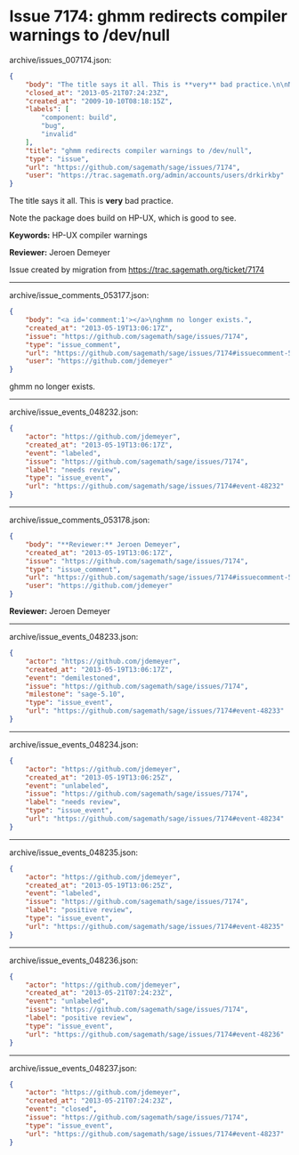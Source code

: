 # Issue 7174: ghmm redirects compiler warnings to /dev/null

archive/issues_007174.json:
```json
{
    "body": "The title says it all. This is **very** bad practice.\n\nNote the package does build on HP-UX, which is good to see. \n\n**Keywords:** HP-UX compiler warnings\n\n**Reviewer:** Jeroen Demeyer\n\nIssue created by migration from https://trac.sagemath.org/ticket/7174\n\n",
    "closed_at": "2013-05-21T07:24:23Z",
    "created_at": "2009-10-10T08:18:15Z",
    "labels": [
        "component: build",
        "bug",
        "invalid"
    ],
    "title": "ghmm redirects compiler warnings to /dev/null",
    "type": "issue",
    "url": "https://github.com/sagemath/sage/issues/7174",
    "user": "https://trac.sagemath.org/admin/accounts/users/drkirkby"
}
```
The title says it all. This is **very** bad practice.

Note the package does build on HP-UX, which is good to see. 

**Keywords:** HP-UX compiler warnings

**Reviewer:** Jeroen Demeyer

Issue created by migration from https://trac.sagemath.org/ticket/7174





---

archive/issue_comments_053177.json:
```json
{
    "body": "<a id='comment:1'></a>\nghmm no longer exists.",
    "created_at": "2013-05-19T13:06:17Z",
    "issue": "https://github.com/sagemath/sage/issues/7174",
    "type": "issue_comment",
    "url": "https://github.com/sagemath/sage/issues/7174#issuecomment-53177",
    "user": "https://github.com/jdemeyer"
}
```

<a id='comment:1'></a>
ghmm no longer exists.



---

archive/issue_events_048232.json:
```json
{
    "actor": "https://github.com/jdemeyer",
    "created_at": "2013-05-19T13:06:17Z",
    "event": "labeled",
    "issue": "https://github.com/sagemath/sage/issues/7174",
    "label": "needs review",
    "type": "issue_event",
    "url": "https://github.com/sagemath/sage/issues/7174#event-48232"
}
```



---

archive/issue_comments_053178.json:
```json
{
    "body": "**Reviewer:** Jeroen Demeyer",
    "created_at": "2013-05-19T13:06:17Z",
    "issue": "https://github.com/sagemath/sage/issues/7174",
    "type": "issue_comment",
    "url": "https://github.com/sagemath/sage/issues/7174#issuecomment-53178",
    "user": "https://github.com/jdemeyer"
}
```

**Reviewer:** Jeroen Demeyer



---

archive/issue_events_048233.json:
```json
{
    "actor": "https://github.com/jdemeyer",
    "created_at": "2013-05-19T13:06:17Z",
    "event": "demilestoned",
    "issue": "https://github.com/sagemath/sage/issues/7174",
    "milestone": "sage-5.10",
    "type": "issue_event",
    "url": "https://github.com/sagemath/sage/issues/7174#event-48233"
}
```



---

archive/issue_events_048234.json:
```json
{
    "actor": "https://github.com/jdemeyer",
    "created_at": "2013-05-19T13:06:25Z",
    "event": "unlabeled",
    "issue": "https://github.com/sagemath/sage/issues/7174",
    "label": "needs review",
    "type": "issue_event",
    "url": "https://github.com/sagemath/sage/issues/7174#event-48234"
}
```



---

archive/issue_events_048235.json:
```json
{
    "actor": "https://github.com/jdemeyer",
    "created_at": "2013-05-19T13:06:25Z",
    "event": "labeled",
    "issue": "https://github.com/sagemath/sage/issues/7174",
    "label": "positive review",
    "type": "issue_event",
    "url": "https://github.com/sagemath/sage/issues/7174#event-48235"
}
```



---

archive/issue_events_048236.json:
```json
{
    "actor": "https://github.com/jdemeyer",
    "created_at": "2013-05-21T07:24:23Z",
    "event": "unlabeled",
    "issue": "https://github.com/sagemath/sage/issues/7174",
    "label": "positive review",
    "type": "issue_event",
    "url": "https://github.com/sagemath/sage/issues/7174#event-48236"
}
```



---

archive/issue_events_048237.json:
```json
{
    "actor": "https://github.com/jdemeyer",
    "created_at": "2013-05-21T07:24:23Z",
    "event": "closed",
    "issue": "https://github.com/sagemath/sage/issues/7174",
    "type": "issue_event",
    "url": "https://github.com/sagemath/sage/issues/7174#event-48237"
}
```
